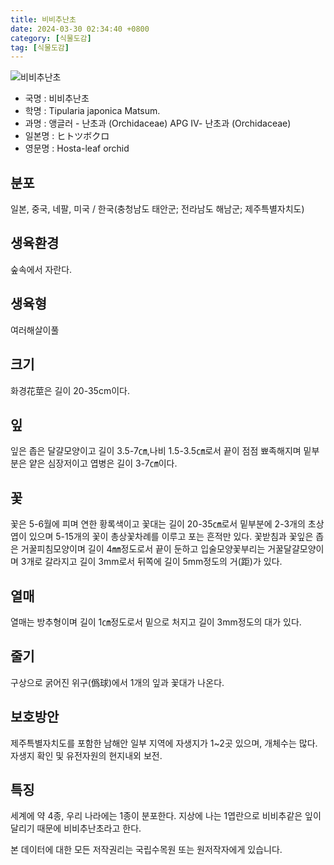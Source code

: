 ```yaml
---
title: 비비추난초
date: 2024-03-30 02:34:40 +0800
category: [식물도감]
tag: [식물도감]
---
```




![비비추난초](/fileUpload/plants/basic/Orchidaceae/Tipularia/6418/1_th2.JPG)
- 국명 : 비비추난초
- 학명 : Tipularia japonica Matsum.
- 과명 : 앵글러 - 난초과 (Orchidaceae) APG Ⅳ- 난초과 (Orchidaceae)
- 일본명 : ヒトツボクロ
- 영문명 : Hosta-leaf orchid


## 분포
일본, 중국, 네팔, 미국 / 한국(충청남도 태안군; 전라남도 해남군; 제주특별자치도) 
## 생육환경
숲속에서 자란다.
## 생육형
여러해살이풀
## 크기
화경花莖은 길이 20-35cm이다.
## 잎
잎은 좁은 달걀모양이고 길이 3.5-7㎝,나비 1.5-3.5㎝로서 끝이 점점 뾰족해지며 밑부분은 얕은 심장저이고 엽병은 길이 3-7㎝이다.
## 꽃
꽃은 5-6월에 피며 연한 황록색이고 꽃대는 길이 20-35㎝로서 밑부분에 2-3개의 초상엽이 있으며 5-15개의 꽃이 총상꽃차례를 이루고 포는 흔적만 있다. 꽃받침과 꽃잎은 좁은 거꿀피침모양이며 길이 4㎜정도로서 끝이 둔하고 입술모양꽃부리는 거꿀달걀모양이며 3개로 갈라지고 길이 3mm로서 뒤쪽에 길이 5mm정도의 거(距)가 있다.
## 열매
열매는 방추형이며 길이 1㎝정도로서 밑으로 처지고 길이 3mm정도의 대가 있다.
## 줄기
구상으로 굵어진 위구(僞球)에서 1개의 잎과 꽃대가 나온다.
## 보호방안
제주특별자치도를 포함한 남해안 일부 지역에 자생지가 1~2곳 있으며, 개체수는 많다. 자생지 확인 및 유전자원의 현지내외 보전.
## 특징
세계에 약 4종, 우리 나라에는 1종이 분포한다. 지상에 나는 1엽란으로 비비추같은 잎이 달리기 때문에 비비추난초라고 한다.






본 데이터에 대한 모든 저작권리는 국립수목원 또는 원저작자에게 있습니다.
